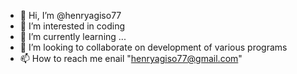 - 👋 Hi, I’m @henryagiso77
- 👀 I’m interested in coding
- 🌱 I’m currently learning ...
- 💞️ I’m looking to collaborate on development of various programs
- 📫 How to reach me enail "henryagiso77@gmail.com"

<!---
henryagiso77/henryagiso77 is a ✨ special ✨ repository because its `README.md` (this file) appears on your GitHub profile.
You can click the Preview link to take a look at your changes.
--->
